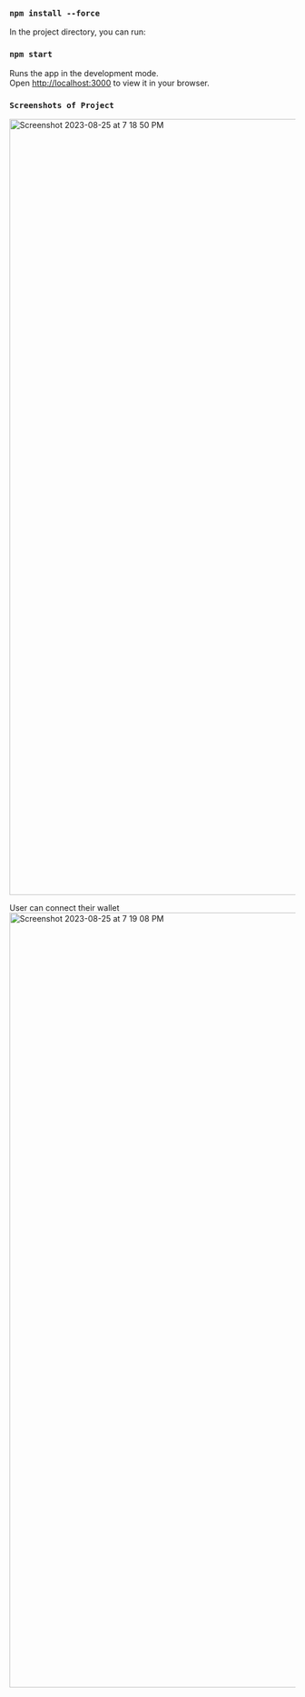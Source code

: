 ### `npm install --force`

In the project directory, you can run:

### `npm start`

Runs the app in the development mode.\
Open [http://localhost:3000](http://localhost:3000) to view it in your browser.

### `Screenshots of Project`

<img width="1366" alt="Screenshot 2023-08-25 at 7 18 50 PM" src="https://github.com/kashanhz999/Assignment/assets/97667567/990a31d0-4dbb-43b0-b3b5-2dae42e1f42b">

User can connect their wallet
<img width="1364" alt="Screenshot 2023-08-25 at 7 19 08 PM" src="https://github.com/kashanhz999/Assignment/assets/97667567/e7f3491c-b0e2-4169-bbfb-45f60c85bf12">
